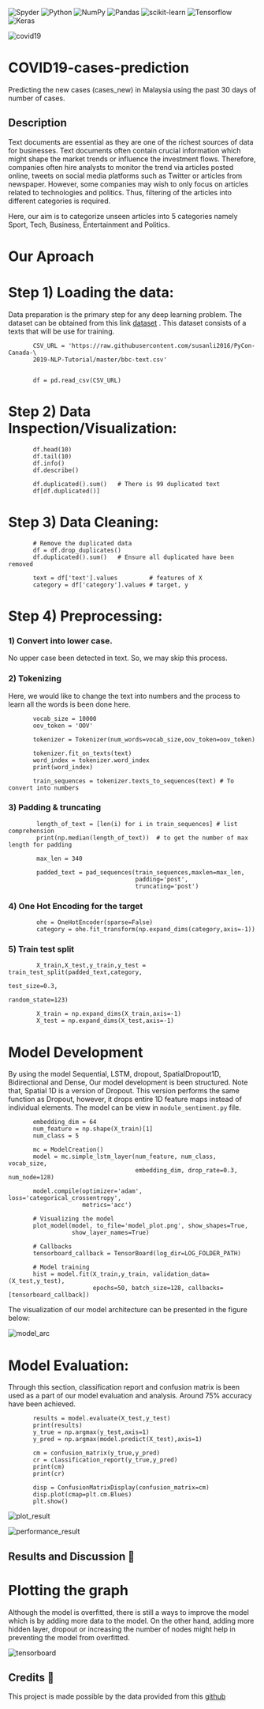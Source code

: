 ![Spyder](https://img.shields.io/badge/Spyder-838485?style=for-the-badge&logo=spyder%20ide&logoColor=maroon)
![Python](https://img.shields.io/badge/python-3670A0?style=for-the-badge&logo=python&logoColor=ffdd54)
![NumPy](https://img.shields.io/badge/numpy-%23013243.svg?style=for-the-badge&logo=numpy&logoColor=white)
![Pandas](https://img.shields.io/badge/pandas-%23150458.svg?style=for-the-badge&logo=pandas&logoColor=white)
![scikit-learn](https://img.shields.io/badge/scikit--learn-%23F7931E.svg?style=for-the-badge&logo=scikit-learn&logoColor=white)
![Tensorflow](https://img.shields.io/badge/TensorFlow-FF6F00?style=for-the-badge&logo=tensorflow&logoColor=white)
![Keras](https://img.shields.io/badge/Keras-D00000?style=for-the-badge&logo=Keras&logoColor=white)

![covid19](static/covid19.png)

# COVID19-cases-prediction
Predicting the new cases (cases_new) in Malaysia using the past 30 days of number of cases.
 
 
## Description 
Text documents are essential as they are one of the richest sources of data for businesses. Text documents often contain crucial information which might shape the market trends or influence the investment flows. Therefore, companies often hire analysts to monitor the trend via articles posted online, tweets on social media platforms such as Twitter or articles from newspaper. However, some companies may wish to only focus on articles related to technologies and politics. Thus, filtering of the articles into different categories is required. 

Here, our aim is to categorize unseen articles into 5 categories namely Sport, Tech, Business, Entertainment and Politics.

# Our Aproach

# Step 1) Loading the data:
Data preparation is the primary step for any deep learning problem. The dataset can be obtained from this link [dataset](https://raw.githubusercontent.com/susanli2016/PyCon-Canada-2019-NLP-Tutorial/master/bbc-text.csv) . This dataset consists of a texts that will be use for training. 

           CSV_URL = 'https://raw.githubusercontent.com/susanli2016/PyCon-Canada-\
           2019-NLP-Tutorial/master/bbc-text.csv'


           df = pd.read_csv(CSV_URL)


# Step 2) Data Inspection/Visualization:

           df.head(10)
           df.tail(10)
           df.info()
           df.describe()

           df.duplicated().sum()   # There is 99 duplicated text
           df[df.duplicated()]

# Step 3) Data Cleaning:

           # Remove the duplicated data
           df = df.drop_duplicates()
           df.duplicated().sum()   # Ensure all duplicated have been removed

           text = df['text'].values         # features of X
           category = df['category'].values # target, y
           
# Step 4) Preprocessing:

### 1) Convert into lower case. 

No upper case been detected in text. So, we may skip this process.

### 2) Tokenizing

Here, we would like to change the text into numbers and the process to learn all the words is been done here.

           vocab_size = 10000
           oov_token = 'OOV'
           
           tokenizer = Tokenizer(num_words=vocab_size,oov_token=oov_token)

           tokenizer.fit_on_texts(text)      
           word_index = tokenizer.word_index
           print(word_index)

           train_sequences = tokenizer.texts_to_sequences(text) # To convert into numbers

### 3) Padding & truncating

            length_of_text = [len(i) for i in train_sequences] # list comprehension
            print(np.median(length_of_text))  # to get the number of max length for padding

            max_len = 340

            padded_text = pad_sequences(train_sequences,maxlen=max_len,
                                        padding='post',
                                        truncating='post')

### 4) One Hot Encoding for the target

            ohe = OneHotEncoder(sparse=False)
            category = ohe.fit_transform(np.expand_dims(category,axis=-1))

### 5) Train test split

            X_train,X_test,y_train,y_test = train_test_split(padded_text,category,
                                                             test_size=0.3,
                                                             random_state=123)

            X_train = np.expand_dims(X_train,axis=-1)
            X_test = np.expand_dims(X_test,axis=-1)

# Model Development
By using the model Sequential, LSTM, dropout, SpatialDropout1D, Bidirectional and Dense, Our model development is been structured. Note that, Spatial 1D is a version of Dropout. This version performs the same function as Dropout, however, it drops entire 1D feature maps instead of individual elements. The model can be view in `module_sentiment.py` file.

           embedding_dim = 64
           num_feature = np.shape(X_train)[1]
           num_class = 5 

           mc = ModelCreation()
           model = mc.simple_lstm_layer(num_feature, num_class, vocab_size,
                                        embedding_dim, drop_rate=0.3, num_node=128)

           model.compile(optimizer='adam', loss='categorical_crossentropy',
                         metrics='acc')

           # Visualizing the model
           plot_model(model, to_file='model_plot.png', show_shapes=True, 
                      show_layer_names=True)

           # Callbacks
           tensorboard_callback = TensorBoard(log_dir=LOG_FOLDER_PATH)

           # Model training
           hist = model.fit(X_train,y_train, validation_data=(X_test,y_test),
                            epochs=50, batch_size=128, callbacks=[tensorboard_callback])

The visualization of our model architecture can be presented in the figure below:

![model_arc](static/model_plot.png)



# Model Evaluation:
Through this section, classification report and confusion matrix is been used as a part of our model evaluation and analysis. Around 75% accuracy have been achieved.

           results = model.evaluate(X_test,y_test)
           print(results)
           y_true = np.argmax(y_test,axis=1)
           y_pred = np.argmax(model.predict(X_test),axis=1)

           cm = confusion_matrix(y_true,y_pred)
           cr = classification_report(y_true,y_pred)
           print(cm)
           print(cr)

           disp = ConfusionMatrixDisplay(confusion_matrix=cm)
           disp.plot(cmap=plt.cm.Blues)
           plt.show()

![plot_result](static/plot_result.png)

![performance_result](static/performance_result.png)


## Results and Discussion :pencil:

# Plotting the graph 
Although the model is overfitted, there is still a ways to improve the model which is by adding more data to the model.
On the other hand, adding more hidden layer, dropout or increasing the number of nodes might help in preventing the model from overfitted.

![tensorboard](static/tensorboard.png)



## Credits :open_file_folder:

This project is made possible by the data provided from this
[github](https://github.com/MoH-Malaysia/covid19-public)

